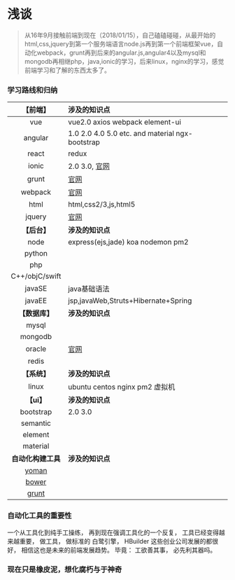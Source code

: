 # 浅谈

> 从16年9月接触前端到现在（2018/01/15），自己磕磕碰碰，从最开始的html,css,jquery到第一个服务端语言node.js再到第一个前端框架vue，自动化webpack，grunt再到后来的angular.js,angular4以及mysql和mongodb再相继php，java,ionic的学习，后来linux，nginx的学习，感觉前端学习和了解的东西太多了。

### 学习路线和归纳
**【前端】** | **涉及的知识点**
|:-:|:-|
vue | vue2.0 axios webpack element-ui
angular|1.0  2.0  4.0  5.0 etc. and material ngx-bootstrap
react| redux
ionic|2.0 3.0, [官网](https://ionicframework.com/)
grunt|[官网](https://gruntjs.com/getting-started)
webpack|[官网](https://webpack.js.org/)
html|html,css2/3,js,html5
jquery|[官网](https://jquery.com/)
**【后台】**|**涉及的知识点**
node|express(ejs,jade) koa nodemon pm2
python|
php|
C++/objC/swift|
javaSE|java基础语法
javaEE|jsp,javaWeb,Struts+Hibernate+Spring
**【数据库】**|**涉及的知识点**
mysql|
mongodb|
oracle|[官网](https://www.oracle.com/index.html)
redis|
**【系统】**|**涉及的知识点**
linux|ubuntu centos nginx pm2 虚拟机
**【ui】**|**涉及的知识点**
bootstrap|2.0 3.0
semantic|
element|
material|
**自动化构建工具**|**涉及的知识点**
[yoman](http://yeoman.io/)|
[bower](https://bower.io/)|
[grunt](https://gruntjs.com/)|

### 自动化工具的重要性
一个从工具化到纯手工操练， 再到现在强调工具化的一个反复， 工具已经变得越来越重要， 做工具， 做标准的 白鹭引擎， HBuilder 这些创业公司发展的都很好， 相信这也是未来的前端发展趋势。 毕竟： 工欲善其事， 必先利其器吗。
### 现在只是橡皮泥，想化腐朽与于神奇






